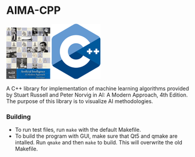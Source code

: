 # AIMA-CPP

![AIMA_Logo](https://github.com/LamTDuong/AIMA-CPP/blob/master/images/AIMA.png)                ![CPP_Logo](https://github.com/LamTDuong/AIMA-CPP/blob/master/images/1200px-ISO_C%2B%2B_Logo.svg.png)

A C++ library for implementation of machine learning algorithms provided by Stuart Russell and Peter Norvig in AI: A Modern Approach, 4th Edition.
The purpose of this library is to visualize AI methodologies.

### Building

- To run test files, run ```make``` with the default Makefile.
- To build the program with GUI, make sure that Qt5 and qmake are intalled. Run
  ```qmake``` and then ```make``` to build. This will overwrite the old Makefile.
